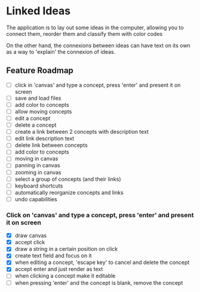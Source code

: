 # Linked Ideas

The application is to lay out some ideas in the computer, allowing you to connect them, reorder them and classify them with color codes

On the other hand, the connexions between ideas can have text on its own as a way to 'explain' the connexion of ideas.

## Feature Roadmap

- [ ] click in 'canvas' and type a concept, press 'enter' and present it on screen
- [ ] save and load files
- [ ] add color to concepts
- [ ] allow moving concepts
- [ ] edit a concept
- [ ] delete a concept
- [ ] create a link between 2 concepts with description text
- [ ] edit link description text
- [ ] delete link between concepts
- [ ] add color to concepts
- [ ] moving in canvas
- [ ] panning in canvas
- [ ] zooming in canvas
- [ ] select a group of concepts (and their links)
- [ ] keyboard shortcuts
- [ ] automatically reorganize concepts and links
- [ ] undo capabilities

### Click on 'canvas' and type a concept, press 'enter' and present it on screen

- [x] draw canvas
- [x] accept click
- [x] draw a string in a certain position on click
- [x] create text field and focus on it
- [x] when editing a concept, 'escape key' to cancel and delete the concept
- [x] accept enter and just render as text
- [ ] when clicking a concept make it editable
- [ ] when pressing 'enter' and the concept is blank, remove the concept
